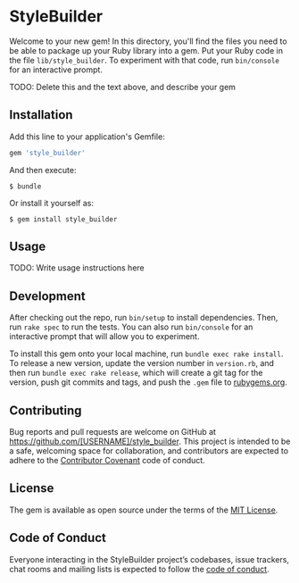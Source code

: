 # StyleBuilder

Welcome to your new gem! In this directory, you'll find the files you need to be able to package up your Ruby library into a gem. Put your Ruby code in the file `lib/style_builder`. To experiment with that code, run `bin/console` for an interactive prompt.

TODO: Delete this and the text above, and describe your gem

## Installation

Add this line to your application's Gemfile:

```ruby
gem 'style_builder'
```

And then execute:

    $ bundle

Or install it yourself as:

    $ gem install style_builder

## Usage

TODO: Write usage instructions here

## Development

After checking out the repo, run `bin/setup` to install dependencies. Then, run `rake spec` to run the tests. You can also run `bin/console` for an interactive prompt that will allow you to experiment.

To install this gem onto your local machine, run `bundle exec rake install`. To release a new version, update the version number in `version.rb`, and then run `bundle exec rake release`, which will create a git tag for the version, push git commits and tags, and push the `.gem` file to [rubygems.org](https://rubygems.org).

## Contributing

Bug reports and pull requests are welcome on GitHub at https://github.com/[USERNAME]/style_builder. This project is intended to be a safe, welcoming space for collaboration, and contributors are expected to adhere to the [Contributor Covenant](http://contributor-covenant.org) code of conduct.

## License

The gem is available as open source under the terms of the [MIT License](https://opensource.org/licenses/MIT).

## Code of Conduct

Everyone interacting in the StyleBuilder project’s codebases, issue trackers, chat rooms and mailing lists is expected to follow the [code of conduct](https://github.com/[USERNAME]/style_builder/blob/master/CODE_OF_CONDUCT.md).
